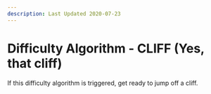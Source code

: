 ```yaml
---
description: Last Updated 2020-07-23
---
```


# Difficulty Algorithm - CLIFF \(Yes, that cliff\)

If this difficulty algorithm is triggered, get ready to jump off a cliff.

